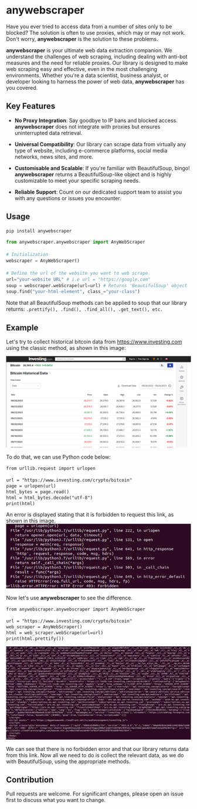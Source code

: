 # anywebscraper

Have you ever tried to access data from a number of sites only to be blocked? The solution is often to use proxies, which may or may not work. Don't worry, **anywebscraper** is the solution to these problems.

**anywebscraper** is your ultimate web data extraction companion. We understand the challenges of web scraping, including dealing with anti-bot measures and the need for reliable proxies. Our library is designed to make web scraping easy and effective, even in the most challenging environments. Whether you're a data scientist, business analyst, or developer looking to harness the power of web data, **anywebscraper** has you covered.

## Key Features
* **No Proxy Integration**: Say goodbye to IP bans and blocked access. **anywebscraper** does not integrate with proxies but ensures uninterrupted data retrieval.

* **Universal Compatibility**: Our library can scrape data from virtually any type of website, including e-commerce platforms, social media networks, news sites, and more.

* **Customisable and Scalable**: If you're familiar with BeautifulSoup, bingo! **anywebscraper** returns a BeautifulSoup-like object and is highly customizable to meet your specific scraping needs.

* **Reliable Support**: Count on our dedicated support team to assist you with any questions or issues you encounter.

## Usage
```bash
pip install anywebscraper
```

```python
from anywebscraper.anywebscraper import AnyWebScraper

# Initialization
webscraper = AnyWebScraper()

# Define the url of the website you want to web scrape
url="your-website URL" # i.e url = "https://google.com"
soup = webscraper.webScrape(url=url) # Returns 'BeautifulSoup' object
soup.find("your-html-element", class_="your-class")
```
Note that all BeautifulSoup methods can be applied to soup that our library returns: ```.prettify(), .find(), .find_all(), .get_text(), etc.```

## Example
Let's try to collect historical bitcoin data from https://www.investing.com using the classic method, as shown in this image:

![Bitcoin Historical Data](images/bitcoin-data.png)

To do that, we can use Python code below:
```
from urllib.request import urlopen

url = "https://www.investing.com/crypto/bitcoin"
page = urlopen(url)
html_bytes = page.read()
html = html_bytes.decode("utf-8")
print(html)
```
An error is displayed stating that it is forbidden to request this link, as shown in this image. 
![Error from Classical Method](images/error-bitcoin.png)

Now let's use **anywebscraper** to see the difference.
```
from anywebscraper.anywebscraper import AnyWebScraper

url = "https://www.investing.com/crypto/bitcoin"
web_scraper = AnyWebScraper()
html = web_scraper.webScrape(url=url)
print(html.prettify())
```
![AnyWebScraper Method](images/anywebscraper.png)

We can see that there is no forbidden error and that our library returns data from this link. Now all we need to do is collect the relevant data, as we do with BeautifulSoup, using the appropriate methods.

## Contribution

Pull requests are welcome. For significant changes, please open an issue first to discuss what you want to change.
